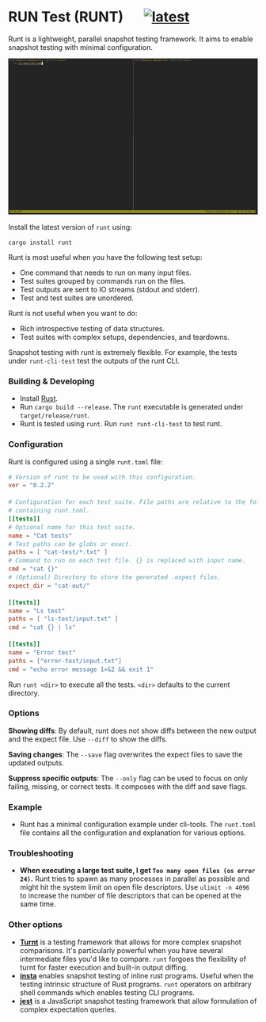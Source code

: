 # RUN Test (RUNT) &emsp; [![latest]][crate]

[latest]: https://img.shields.io/crates/v/runt.svg
[crate]: https://crates.io/crates/runt

Runt is a lightweight, parallel snapshot testing framework. It aims to enable
snapshot testing with minimal configuration.

![](static/runt.gif)

Install the latest version of `runt` using:
```
cargo install runt
```

Runt is most useful when you have the following test setup:
- One command that needs to run on many input files.
- Test suites grouped by commands run on the files.
- Test outputs are sent to IO streams (stdout and stderr).
- Test and test suites are unordered.

Runt is not useful when you want to do:
- Rich introspective testing of data structures.
- Test suites with complex setups, dependencies, and teardowns.

Snapshot testing with runt is extremely flexible. For example, the tests
under `runt-cli-test` test the outputs of the runt CLI.

### Building & Developing

- Install [Rust][].
- Run `cargo build --release`. The `runt` executable is generated
  under `target/release/runt`.
- Runt is tested using `runt`. Run `runt runt-cli-test` to test runt.

### Configuration

Runt is configured using a single `runt.toml` file:

```toml
# Version of runt to be used with this configuration.
ver = "0.2.2"

# Configuration for each test suite. File paths are relative to the folder
# containing runt.toml.
[[tests]]
# Optional name for this test suite.
name = "Cat tests"
# Test paths can be globs or exact.
paths = [ "cat-test/*.txt" ]
# Command to run on each test file. {} is replaced with input name.
cmd = "cat {}"
# (Optional) Directory to store the generated .expect files.
expect_dir = "cat-out/"

[[tests]]
name = "Ls test"
paths = [ "ls-test/input.txt" ]
cmd = "cat {} | ls"

[[tests]]
name = "Error test"
paths = ["error-test/input.txt"]
cmd = "echo error message 1>&2 && exit 1"
```

Run `runt <dir>` to execute all the tests. `<dir>` defaults to the current
directory.

### Options

**Showing diffs**: By default, runt does not show diffs between the new output
and the expect file. Use `--diff` to show the diffs.

**Saving changes**: The `--save` flag overwrites the expect files to save the
updated outputs.

**Suppress specific outputs**: The `--only` flag can be used to focus on only
failing, missing, or correct tests. It composes with the diff and save flags.


### Example

- Runt has a minimal configuration example under cli-tools. The `runt.toml`
  file contains all the configuration and explanation for various options.

### Troubleshooting

- **When executing a large test suite, I get `Too many open files (os error 24)`.**
  Runt tries to spawn as many processes in parallel as possible and might hit
  the system limit on open file descriptors. Use `ulimit -n 4096` to increase
  the number of file descriptors that can be opened at the same time.

### Other options

- **[Turnt][]** is a testing framework that allows for more
  complex snapshot comparisons. It's particularly powerful when you have
  several intermediate files you'd like to compare. `runt` forgoes the
  flexibility of turnt for faster execution and built-in output diffing.
- **[insta][]** enables snapshot testing of inline rust programs. Useful when
  the testing intrinsic structure of Rust programs. `runt` operators on
  arbitrary shell commands which enables testing CLI programs.
- **[jest][]** is a JavaScript snapshot testing framework that allow
  formulation of complex expectation queries.

[rust]: https://www.rust-lang.org/tools/install
[turnt]: https://github.com/cucapra/turnt
[insta]: https://docs.rs/insta/0.15.0/insta/
[jest]: https://jestjs.io/
